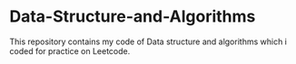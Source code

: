 # Data-Structure-and-Algorithms
This repository contains my code of Data structure and algorithms which i coded for practice on Leetcode.
